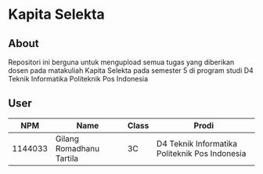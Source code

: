 # Kapita Selekta

## About
Repositori ini berguna untuk mengupload semua tugas yang diberikan dosen pada matakuliah Kapita Selekta pada semester 5 di program studi D4 Teknik Informatika Politeknik Pos Indonesia

## User
NPM| Name| Class | Prodi
------------ | ------------- | ------------- | -------------
1144033| Gilang Romadhanu Tartila| 3C| D4 Teknik Informatika Politeknik Pos Indonesia

